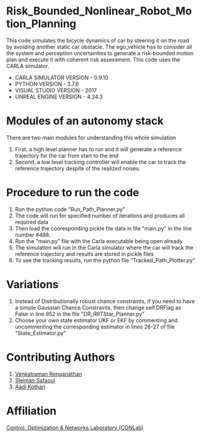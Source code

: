 # Risk_Bounded_Nonlinear_Robot_Motion_Planning
This code simulates the bicycle dynamics of car by steering it on the road by avoiding another static car obstacle. The ego_vehicle has to consider all the system and perception uncertainties to generate a risk-bounded motion plan and execute it with coherent risk assessment. This code uses the CARLA simulator.

- CARLA SIMULATOR VERSION - 0.9.10
- PYTHON VERSION          - 3.7.6
- VISUAL STUDIO VERSION   - 2017
- UNREAL ENGINE VERSION   - 4.24.3

# Modules of an autonomy stack
There are two main modules for understanding this whole simulation
1. First, a high level planner has to run and it will generate a reference trajectory for the car from start to the end
2. Second, a low level tracking controller will enable the car to track the reference trajectory despite of the realized noises.

# Procedure to run the code
1. Run the python code "Run_Path_Planner.py"
2. The code will run for specified number of iterations and produces all required data
3. Then load the cooresponding pickle file data in file "main.py" in the line number #488.
4. Run the "main.py" file with the Carla executable being open already
5. The simulation will run in the Carla simulator where the car will track the reference trajectory and results are stored in pickle files
6. To see the tracking results, run the python file "Tracked_Path_Plotter.py"

# Variations
1. Instead of Distributionally robust chance constraints, if you need to have a simple Gaussian Chance Constraints, then change self.DRFlag as False in line 852 in the file "DR_RRTStar_Planner.py"
2. Choose your own state estimator UKF or EKF by commenting and uncommenting the corresponding estimator in lines 26-27 of file "State_Estimator.py"

# Contributing Authors
1. [Venkatraman Renganathan](https://github.com/venkatramanrenganathan)
2. [Sleiman Safaoui](https://github.com/The-SS)
3. [Aadi Kothari](https://github.com/Aadi0902)

# Affiliation
[Control, Optimization & Networks Laboratory (CONLab)](https://github.com/TSummersLab)
